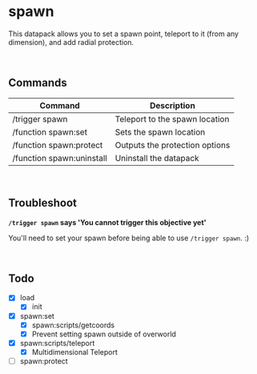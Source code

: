 # spawn

This datapack allows you to set a spawn point, teleport to it (from any dimension), and add radial protection.

&nbsp;

## Commands

| Command                   | Description                    |
| ------------------------- | ------------------------------ |
| /trigger spawn            | Teleport to the spawn location |
| /function spawn:set       | Sets the spawn location        |
| /function spawn:protect   | Outputs the protection options |
| /function spawn:uninstall | Uninstall the datapack         |

&nbsp;

## Troubleshoot

**`/trigger spawn` says 'You cannot trigger this objective yet'**

You'll need to set your spawn before being able to use `/trigger spawn`. :)

&nbsp;

## Todo

- [x] load
  - [x] init
- [x] spawn:set
  - [x] spawn:scripts/getcoords
  - [x] Prevent setting spawn outside of overworld
- [x] spawn:scripts/teleport
  - [x] Multidimensional Teleport
- [ ] spawn:protect
